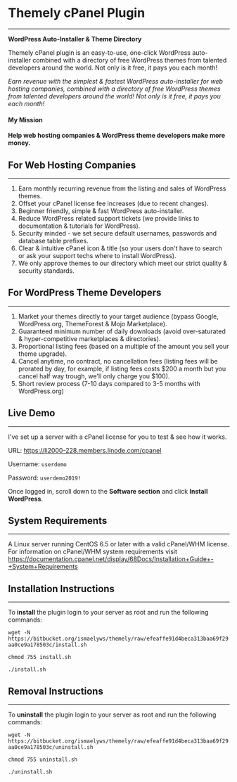 # Themely cPanel Plugin
---

**WordPress Auto-Installer & Theme Directory**

Themely cPanel plugin is an easy-to-use, one-click WordPress auto-installer combined with a directory of free WordPress themes from talented developers around the world. Not only is it free, it pays you each month!

*Earn revenue with the simplest & fastest WordPress auto-installer for web hosting companies, combined with a directory of free WordPress themes from talented developers around the world! Not only is it free, it pays you each month!*

#### My Mission

**Help web hosting companies & WordPress theme developers make more money.**


## For Web Hosting Companies
---

1. Earn monthly recurring revenue from the listing and sales of WordPress themes.
2. Offset your cPanel license fee increases (due to recent changes).
3. Beginner friendly, simple & fast WordPress auto-installer.
4. Reduce WordPress related support tickets (we provide links to documentation & tutorials for WordPress).
5. Security minded - we set secure default usernames, passwords and database table prefixes.
6. Clear & intuitive cPanel icon & title (so your users don't have to search or ask your support techs where to install WordPress).
7. We only approve themes to our directory which meet our strict quality & security standards.


## For WordPress Theme Developers
---

1. Market your themes directly to your target audience (bypass Google, WordPress.org, ThemeForest & Mojo Marketplace).
2. Guaranteed minimum number of daily downloads (avoid over-saturated & hyper-competitive marketplaces & directories).
3. Proportional listing fees (based on a multiple of the amount you sell your theme upgrade).
4. Cancel anytime, no contract, no cancellation fees (listing fees will be prorated by day, for example, if listing fees costs $200 a month but you cancel half way trough, we'll only charge you $100).
5. Short review process (7-10 days compared to 3-5 months with WordPress.org)



## Live Demo
---

I've set up a server with a cPanel license for you to test & see how it works.

URL: https://li2000-228.members.linode.com/cpanel

Username: `userdemo`

Password: `userdemo2019!`

Once logged in, scroll down to the **Software section** and click **Install WordPress**.


## System Requirements
---

A Linux server running CentOS 6.5 or later with a valid cPanel/WHM license. For information on cPanel/WHM system requirements visit https://documentation.cpanel.net/display/68Docs/Installation+Guide+-+System+Requirements



## Installation Instructions
---

To **install** the plugin login to your server as root and run the following commands:

`wget -N https://bitbucket.org/ismaelyws/themely/raw/efeaffe91d4beca313baa69f29aa0ce9a178503c/install.sh`

`chmod 755 install.sh`

`./install.sh`


## Removal Instructions
---

To **uninstall** the plugin login to your server as root and run the following commands:

`wget -N https://bitbucket.org/ismaelyws/themely/raw/efeaffe91d4beca313baa69f29aa0ce9a178503c/uninstall.sh`

`chmod 755 uninstall.sh`

`./uninstall.sh`